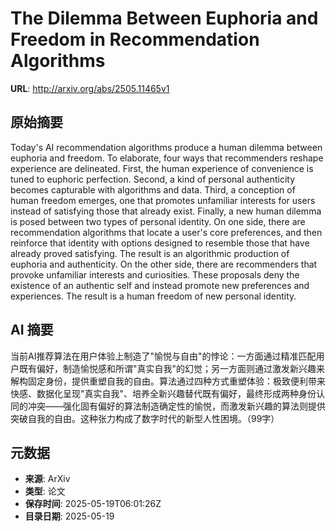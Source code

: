 # The Dilemma Between Euphoria and Freedom in Recommendation Algorithms

**URL**: http://arxiv.org/abs/2505.11465v1

## 原始摘要

Today's AI recommendation algorithms produce a human dilemma between euphoria
and freedom. To elaborate, four ways that recommenders reshape experience are
delineated. First, the human experience of convenience is tuned to euphoric
perfection. Second, a kind of personal authenticity becomes capturable with
algorithms and data. Third, a conception of human freedom emerges, one that
promotes unfamiliar interests for users instead of satisfying those that
already exist. Finally, a new human dilemma is posed between two types of
personal identity. On one side, there are recommendation algorithms that locate
a user's core preferences, and then reinforce that identity with options
designed to resemble those that have already proved satisfying. The result is
an algorithmic production of euphoria and authenticity. On the other side,
there are recommenders that provoke unfamiliar interests and curiosities. These
proposals deny the existence of an authentic self and instead promote new
preferences and experiences. The result is a human freedom of new personal
identity.


## AI 摘要

当前AI推荐算法在用户体验上制造了"愉悦与自由"的悖论：一方面通过精准匹配用户既有偏好，制造愉悦感和所谓"真实自我"的幻觉；另一方面则通过激发新兴趣来解构固定身份，提供重塑自我的自由。算法通过四种方式重塑体验：极致便利带来快感、数据化呈现"真实自我"、培养全新兴趣替代既有偏好，最终形成两种身份认同的冲突——强化固有偏好的算法制造确定性的愉悦，而激发新兴趣的算法则提供突破自我的自由。这种张力构成了数字时代的新型人性困境。（99字）

## 元数据

- **来源**: ArXiv
- **类型**: 论文
- **保存时间**: 2025-05-19T06:01:26Z
- **目录日期**: 2025-05-19
